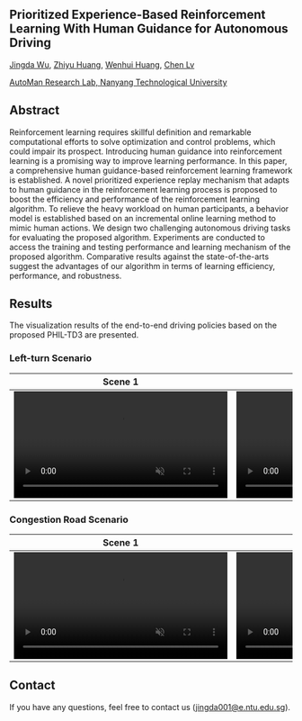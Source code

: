 ## Prioritized Experience-Based Reinforcement Learning With Human Guidance for Autonomous Driving

[Jingda Wu](https://scholar.google.com/citations?user=icu-ZFAAAAAJ&hl=en), [Zhiyu Huang](https://scholar.google.com/citations?user=aLZEVCsAAAAJ&hl=en), [Wenhui Huang](https://scholar.google.co.kr/citations?user=Hpatee0AAAAJ&hl=zh-CN), [Chen Lv](https://scholar.google.com/citations?user=UKVs2CEAAAAJ&hl=en) 

[AutoMan Research Lab, Nanyang Technological University](https://lvchen.wixsite.com/automan)

## Abstract
Reinforcement learning requires skillful definition and remarkable computational efforts to solve optimization and control problems, which could impair its prospect. Introducing human guidance into reinforcement learning is a promising way to improve learning performance. In this paper, a comprehensive human guidance-based reinforcement learning framework is established. A novel prioritized experience replay mechanism that adapts to human guidance in the reinforcement learning process is proposed to boost the efficiency and performance of the reinforcement learning algorithm. To relieve the heavy workload on human participants, a behavior model is established based on an incremental online learning method to mimic human actions. We design two challenging autonomous driving tasks for evaluating the proposed algorithm. Experiments are conducted to access the training and testing performance and learning mechanism of the proposed algorithm. Comparative results against the state-of-the-arts suggest the advantages of our algorithm in terms of learning efficiency, performance, and robustness.

## Results

The visualization results of the end-to-end driving policies based on the proposed PHIL-TD3 are presented.

### Left-turn Scenario

| Scene 1 | Scene2 |
|:-------------------------------------:|:---------------------------------------:|
| <video muted controls width=380> <source src="./src/LeftTurn1.mp4"  type="video/mp4"> </video> | <video muted controls width=380> <source src="./src/LeftTurn2.mp4"  type="video/mp4"> </video> |


### Congestion Road Scenario

| Scene 1 | Scene2 |
|:---------------:|:----------------:|
| <video muted controls width=380> <source src="./src/CongestionRoad1.mp4"  type="video/mp4"> </video> | <video muted controls width=380> <source src="./src/CongestionRoad2.mp4"  type="video/mp4"> </video> | 


## Contact

If you have any questions, feel free to contact us (jingda001@e.ntu.edu.sg).
